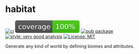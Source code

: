 # habitat

[![ci][ci_badge]][ci_link]
[![coverage][coverage_badge]][ci_link]
[![pub package][pub_badge]][pub_link]
[![style: very good analysis][very_good_analysis_badge]][very_good_analysis_link]
[![License: MIT][license_badge]][license_link]

Generate any kind of world by defining biomes and attributes.

[ci_badge]: https://github.com/wolfenrain/habitat/workflows/habitat/badge.svg
[ci_link]: https://github.com/wolfenrain/habitat/actions
[coverage_badge]: https://raw.githubusercontent.com/wolfenrain/habitat/main/coverage_badge.svg
[license_badge]: https://img.shields.io/badge/license-MIT-blue.svg
[license_link]: https://opensource.org/licenses/MIT
[pub_badge]: https://img.shields.io/pub/v/habitat.svg
[pub_link]: https://pub.dartlang.org/packages/habitat
[very_good_analysis_badge]: https://img.shields.io/badge/style-very_good_analysis-B22C89.svg
[very_good_analysis_link]: https://pub.dev/packages/very_good_analysis